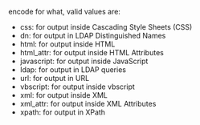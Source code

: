 encode for what, valid values are:

- css: for output inside Cascading Style Sheets (CSS)
- dn: for output in LDAP Distinguished Names
- html: for output inside HTML
- html_attr: for output inside HTML Attributes
- javascript: for output inside JavaScript
- ldap: for output in LDAP queries
- url: for output in URL
- vbscript: for output inside vbscript
- xml: for output inside XML
- xml_attr: for output inside XML Attributes
- xpath: for output in XPath